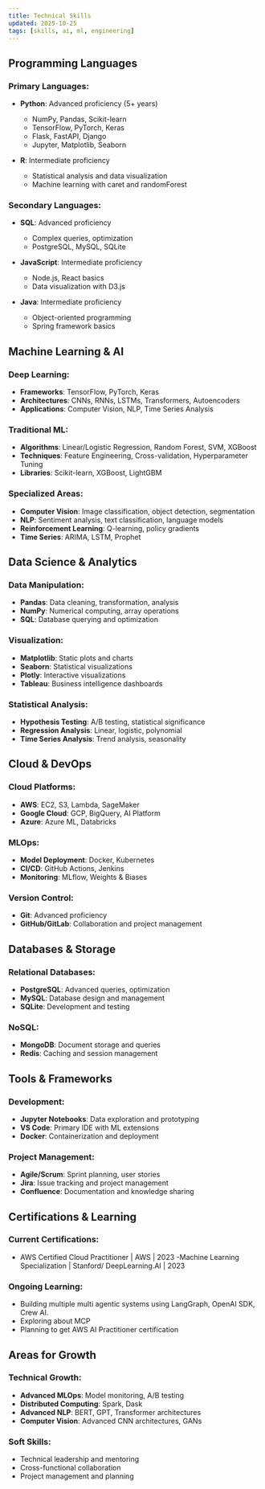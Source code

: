 ```yaml
---
title: Technical Skills
updated: 2025-10-25
tags: [skills, ai, ml, engineering]
---
```



## Programming Languages

### Primary Languages:
- **Python**: Advanced proficiency (5+ years)
  - NumPy, Pandas, Scikit-learn
  - TensorFlow, PyTorch, Keras
  - Flask, FastAPI, Django
  - Jupyter, Matplotlib, Seaborn

- **R**: Intermediate proficiency
  - Statistical analysis and data visualization
  - Machine learning with caret and randomForest

### Secondary Languages:
- **SQL**: Advanced proficiency
  - Complex queries, optimization
  - PostgreSQL, MySQL, SQLite

- **JavaScript**: Intermediate proficiency
  - Node.js, React basics
  - Data visualization with D3.js

- **Java**: Intermediate proficiency
  - Object-oriented programming
  - Spring framework basics

## Machine Learning & AI

### Deep Learning:
- **Frameworks**: TensorFlow, PyTorch, Keras
- **Architectures**: CNNs, RNNs, LSTMs, Transformers, Autoencoders
- **Applications**: Computer Vision, NLP, Time Series Analysis

### Traditional ML:
- **Algorithms**: Linear/Logistic Regression, Random Forest, SVM, XGBoost
- **Techniques**: Feature Engineering, Cross-validation, Hyperparameter Tuning
- **Libraries**: Scikit-learn, XGBoost, LightGBM

### Specialized Areas:
- **Computer Vision**: Image classification, object detection, segmentation
- **NLP**: Sentiment analysis, text classification, language models
- **Reinforcement Learning**: Q-learning, policy gradients
- **Time Series**: ARIMA, LSTM, Prophet

## Data Science & Analytics

### Data Manipulation:
- **Pandas**: Data cleaning, transformation, analysis
- **NumPy**: Numerical computing, array operations
- **SQL**: Database querying and optimization

### Visualization:
- **Matplotlib**: Static plots and charts
- **Seaborn**: Statistical visualizations
- **Plotly**: Interactive visualizations
- **Tableau**: Business intelligence dashboards

### Statistical Analysis:
- **Hypothesis Testing**: A/B testing, statistical significance
- **Regression Analysis**: Linear, logistic, polynomial
- **Time Series Analysis**: Trend analysis, seasonality

## Cloud & DevOps

### Cloud Platforms:
- **AWS**: EC2, S3, Lambda, SageMaker
- **Google Cloud**: GCP, BigQuery, AI Platform
- **Azure**: Azure ML, Databricks

### MLOps:
- **Model Deployment**: Docker, Kubernetes
- **CI/CD**: GitHub Actions, Jenkins
- **Monitoring**: MLflow, Weights & Biases

### Version Control:
- **Git**: Advanced proficiency
- **GitHub/GitLab**: Collaboration and project management

## Databases & Storage

### Relational Databases:
- **PostgreSQL**: Advanced queries, optimization
- **MySQL**: Database design and management
- **SQLite**: Development and testing

### NoSQL:
- **MongoDB**: Document storage and queries
- **Redis**: Caching and session management

## Tools & Frameworks

### Development:
- **Jupyter Notebooks**: Data exploration and prototyping
- **VS Code**: Primary IDE with ML extensions
- **Docker**: Containerization and deployment

### Project Management:
- **Agile/Scrum**: Sprint planning, user stories
- **Jira**: Issue tracking and project management
- **Confluence**: Documentation and knowledge sharing

## Certifications & Learning

### Current Certifications:
- AWS Certified Cloud Practitioner | AWS | 2023
-Machine Learning Specialization | Stanford/ DeepLearning.AI | 2023

### Ongoing Learning:
- Building multiple multi agentic systems using LangGraph, OpenAI SDK, Crew AI.
- Exploring about MCP
- Planning to get AWS AI Practitioner certification

## Areas for Growth

### Technical Growth:
- **Advanced MLOps**: Model monitoring, A/B testing
- **Distributed Computing**: Spark, Dask
- **Advanced NLP**: BERT, GPT, Transformer architectures
- **Computer Vision**: Advanced CNN architectures, GANs

### Soft Skills:
- Technical leadership and mentoring
- Cross-functional collaboration
- Project management and planning
